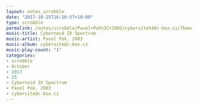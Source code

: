 ```yaml
---
layout: notes_scrobble
date: "2017-10-25T16:16:57+10:00"
type: scrobble
permalink: /notes/scrobble/Pavel+Pok%2C+2003/cybersite%40c-box.cz/7baeca8f04857ce31468c779e36b198d6ad59f19.html
music-title: Cybernoid ZX Spectrum
music-artist: Pavel Pok, 2003
music-album: cybersite@c-box.cz
music-play-count: "1"
categories:
- scrobble
- October
- 2017
- 25
- Cybernoid ZX Spectrum
- Pavel Pok, 2003
- cybersite@c-box.cz
---
```

